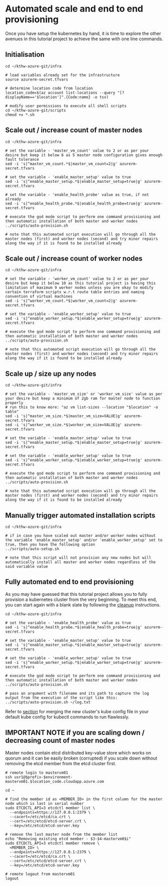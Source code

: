 # Automated scale and end to end provisioning

Once you have setup the kubernetes by hand, it is time to explore the other avenues in this tutorial project to achieve the same with one line commands.


## Initialisation
```
cd ~/kthw-azure-git/infra

# load variables already set for the infrastructure
source azurerm-secret.tfvars

# determine location code from location
location_code=$(az account list-locations --query "[?displayName=='$location']".{Code:name} -o tsv)

# modify user permissions to execute all shell scripts
cd ~/kthw-azure-git/scripts
chmod +x *.sh
```


## Scale out / increase count of master nodes
```
cd ~/kthw-azure-git/infra

# set the variable - 'master_vm_count' value to 2 or as per your desire but keep it below 6 as 5 master node configuration gives enough fault tolerance
sed -i 's|^master_vm_count.*$|master_vm_count=2|g' azurerm-secret.tfvars

# set the variable - 'enable_master_setup' value to true
sed -i 's|^enable_master_setup.*$|enable_master_setup=true|g' azurerm-secret.tfvars

# set the variable - 'enable_health_probe' value as true, if not already
sed -i 's|^enable_health_probe.*$|enable_health_probe=true|g' azurerm-secret.tfvars

# execute the god mode script to perform one command provisioning and then automatic installation of both master and worker nodes
../scripts/auto-provision.sh

# note that this automated script execution will go through all the master nodes (first) and worker nodes (second) and try minor repairs along the way if it is found to be installed already
```


## Scale out / increase count of worker nodes
```
cd ~/kthw-azure-git/infra

# set the variable - 'worker_vm_count' value to 2 or as per your desire but keep it below 10 as this tutorial project is having this limitation of maximum 9 worker nodes unless you are okay to modify certain terraform scripts w.r.t route table entries and naming convention of virtual machines
sed -i 's|^worker_vm_count.*$|worker_vm_count=2|g' azurerm-secret.tfvars

# set the variable - 'enable_worker_setup' value to true
sed -i 's|^enable_worker_setup.*$|enable_worker_setup=true|g' azurerm-secret.tfvars

# execute the god mode script to perform one command provisioning and then automatic installation of both master and worker nodes
../scripts/auto-provision.sh

# note that this automated script execution will go through all the master nodes (first) and worker nodes (second) and try minor repairs along the way if it is found to be installed already
```


## Scale up / size up any nodes
```
cd ~/kthw-azure-git/infra

# set the variable - 'master_vm_size' or 'worker_vm_size' value as per your desire but keep a minimum of 2gb ram for master node to function properly
# run this to know more: "az vm list-sizes --location "$location" -o table"
sed -i 's|^master_vm_size.*$|master_vm_size=VALUE|g' azurerm-secret.tfvars
sed -i 's|^worker_vm_size.*$|worker_vm_size=VALUE|g' azurerm-secret.tfvars

# set the variable - 'enable_master_setup' value to true
sed -i 's|^enable_master_setup.*$|enable_master_setup=true|g' azurerm-secret.tfvars

# set the variable - 'enable_worker_setup' value to true
sed -i 's|^enable_worker_setup.*$|enable_worker_setup=true|g' azurerm-secret.tfvars

# execute the god mode script to perform one command provisioning and then automatic installation of both master and worker nodes
../scripts/auto-provision.sh

# note that this automated script execution will go through all the master nodes (first) and worker nodes (second) and try minor repairs along the way if it is found to be installed already
```


## Manually trigger automated installation scripts
```
cd ~/kthw-azure-git/infra

# if in case you have scaled out master and/or worker nodes without the variable 'enable_master_setup' and/or 'enable_worker_setup' set to true, then you have the following option
../scripts/auto-setup.sh

# note that this script will not provision any new nodes but will automatically install all master and worker nodes regardless of the said variable value
```


## Fully automated end to end provisioning

As you may have guessed that this tutorial project allows you to fully provision a kubernetes cluster from the very beginning. To meet this end, you can start again with a blank slate by following the [cleanup](cleanup.md) instructions.

```
cd ~/kthw-azure-git/infra

# set the variable - 'enable_health_probe' value as true
sed -i 's|^enable_health_probe.*$|enable_health_probe=true|g' azurerm-secret.tfvars

# set the variable - 'enable_master_setup' value to true
sed -i 's|^enable_master_setup.*$|enable_master_setup=true|g' azurerm-secret.tfvars

# set the variable - 'enable_worker_setup' value to true
sed -i 's|^enable_worker_setup.*$|enable_worker_setup=true|g' azurerm-secret.tfvars

# execute the god mode script to perform one command provisioning and then automatic installation of both master and worker nodes
../scripts/auto-provision.sh

# pass an argument with filename and its path to capture the log output from the execution of the script like this:
../scripts/auto-provision.sh ~/log.txt
```

Refer to [section](../scripts/deployments/README.md#merge-the-new-clusters-kube-config-in-your-default-kube-config-for-kubectl-commands-to-run-flawlessly) for merging the new cluster's kube config file in your default kube config for kubectl commands to run flawlessly.


## IMPORTANT NOTE if you are scaling down / decreasing count of master nodes

Master nodes contain etcd distributed key-value store which works on quorum and it can be easily broken (corrupted) if you scale down without removing the etcd member from the etcd cluster first.

```
# remote login to mastervm01
ssh usr1@$prefix-$environment-mastervm01.$location_code.cloudapp.azure.com

cd ~

# find the member id as <MEMBER_ID> in the first column for the master node which is last in serial number
sudo ETCDCTL_API=3 etcdctl member list \
  --endpoints=https://127.0.0.1:2379 \
  --cacert=/etc/etcd/ca.crt \
  --cert=/etc/etcd/etcd-server.crt \
  --key=/etc/etcd/etcd-server.key

# remove the last master node from the member list
echo "Removing existing etcd member - $3-$4-mastervm0$i"
sudo ETCDCTL_API=3 etcdctl member remove \
  <MEMBER_ID> \
  --endpoints=https://127.0.0.1:2379 \
  --cacert=/etc/etcd/ca.crt \
  --cert=/etc/etcd/etcd-server.crt \
  --key=/etc/etcd/etcd-server.key

# remote logout from mastervm01
logout
```